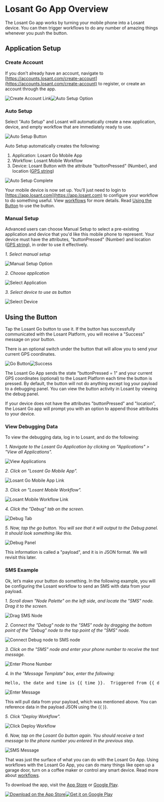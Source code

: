 # Losant Go App Overview

The Losant Go app works by turning your mobile phone into a Losant device. You can then trigger workflows to do any number of amazing things whenever you push the button.

## Application Setup

### Create Account

If you don't already have an account, navigate to [https://accounts.losant.com/create-account](https://accounts.losant.com/create-account) to register, or create an account through the app.

<div class="slim-image-container"><img src="/images/losant-go/sign-up-link.png" alt="Create Account Link" title="Create Account Link" /><img src="/images/losant-go/sign-up-screen.png" alt="Auto Setup Option" title="Auto Setup Option" /></div>

### Auto Setup

Select "Auto Setup" and Losant will automatically create a new application, device, and empty workflow that are immediately ready to use.

<div class="slim-image-container"><img src="/images/losant-go/auto-setup-button.png" alt="Auto Setup Button" title="Auto Setup Button" /></div>

Auto Setup automatically creates the following:

1. Application: Losant Go Mobile App
2. Workflow: Losant Mobile Workflow
3. Device: Losant Button with the attribute "buttonPressed" (Number), and location ([GPS string](/devices/state/#gps-attributes))

<div class="slim-image-container"><img src="/images/losant-go/auto-setup-complete.png" alt="Auto Setup Complete" title="Auto Setup Complete" /></div>

Your mobile device is now set up. You'll just need to login to [https://app.losant.com](https://app.losant.com) to configure your workflow to do something useful.  View [workflows](/workflows/overview/) for more details.  Read [Using the Button](#using-the-button) to use the button.

### Manual Setup

Advanced users can choose Manual Setup to select a pre-existing application and device that you'd like this mobile phone to represent. Your device must have the attributes, "buttonPressed" (Number) and location ([GPS string](/devices/state/#gps-attributes)), in order to use it effectively.

*1. Select manual setup*

<div class="slim-image-container"><img src="/images/losant-go/manual-setup-link.png" alt="Manual Setup Option" title="Manual Setup Option" /></div>

*2. Choose application*

<div class="slim-image-container"><img src="/images/losant-go/select-application.png" alt="Select Application" title="Select Application" /></div>

*3. Select device to use as button*

<div class="slim-image-container"><img src="/images/losant-go/select-device.png" alt="Select Device" title="Select Device" /></div>

## Using the Button

Tap the Losant Go button to use it.  If the button has successfully communicated with the Losant Platform, you will receive a "Success" message on your button.

There is an optional switch under the button that will allow you to send your current GPS coordinates.

<div class="slim-image-container"><img src="/images/losant-go/go-button.png" alt="Go Button" title="Go Button" /><img src="/images/losant-go/go-button-success.png" alt="Success" title="Success" /></div>

The Losant Go App sends the state "buttonPressed = 1" and your current GPS coordinates (optional) to the Losant Platform each time the button is pressed.  By default, the button will not do anything except log your payload to a debugging panel. You can view the button activity in Losant by viewing the debug panel.

If your device does not have the attributes "buttonPressed" and "location", the Losant Go app will prompt you with an option to append those attributes to your device.

### View Debugging Data

To view the debugging data, log in to Losant, and do the following:

*1. Navigate to the Losant Go Application by clicking on "Applications" > "View all Applications".*

![View Applications](/images/losant-go/view-applications.png "View Applications")

*2. Click on "Losant Go Mobile App".*

![Losant Go Mobile App Link](/images/losant-go/losant-go-app-link.png "Losant Go Mobile App Link")

*3. Click on "Losant Mobile Workflow".*

![Losant Mobile Workflow Link](/images/losant-go/losant-mobile-workflow-link.png "Losant Mobile Workflow Link")

*4. Click the "Debug" tab on the screen.*

![Debug Tab](/images/losant-go/debug-tab.png "Debug Tab")

*5. Now, tap the go button.  You will see that it will output to the Debug panel.  It should look something like this.*

![Debug Panel](/images/losant-go/debug-panel.png "Debug Panel")

This information is called a "payload", and it is in JSON format.  We will revisit this later.

### SMS Example

Ok, let’s make your button do something.  In the following example, you will be configuring the Losant workflow to send an SMS with data from your payload.

*1. Scroll down "Node Palette" on the left side, and locate the "SMS" node. Drag it to the screen.*

![Drag SMS Node](/images/losant-go/drag-sms-node.png "Drag SMS Node")

*2. Connect the "Debug" node to the "SMS" node by dragging the bottom point of the "Debug" node to the top point of the "SMS" node.*

![Connect Debug node to SMS node](/images/losant-go/connect-debug-sms.png "Connect Debug node to SMS node")

*3. Click on the "SMS" node and enter your phone number to receive the text message.*

![Enter Phone Number](/images/losant-go/enter-phone-number.png "Enter Phone Number")

*4. In the "Message Template" box, enter the following:*

<pre>Hello, the date and time is {{ time }}.  Triggered from {{ deviceName }} at http://maps.google.com?q={{ data.location }}</pre>

![Enter Message](/images/losant-go/enter-message.png "Enter Message")

This will pull data from your payload, which was mentioned above.  You can reference data in the payload JSON using the {{ }}.

*5. Click "Deploy Workflow".*

![Click Deploy Workflow](/images/losant-go/deploy-workflow.png "Click Deploy Workflow")

*6. Now, tap on the Losant Go button again.  You should receive a text message to the phone number you entered in the previous step.*

<div class="slim-image-container"><img src="/images/losant-go/sms-message.png" alt="SMS Message" title="SMS Message" /></div>

That was just the surface of what you can do with the Losant Go App.  Using workflows with the Losant Go App, you can do many things like open up a garage door, turn on a coffee maker or control any smart device.  Read more about [workflows](/workflows/overview/).


To download the app, visit the [App Store](https://itunes.apple.com/us/app/losant-go/id1112244753?mt=8
) or [Google Play](https://play.google.com/store/apps/details?id=com.losant.goapp).

<div class="badge-image-container"><a href="https://itunes.apple.com/us/app/losant-go/id1112244753?mt=8"><img src="/images/losant-go/app-store-badge.png" alt="Download on the App Store" title="Download on the App Store" /></a><a href="https://play.google.com/store/apps/details?id=com.losant.goapp&hl=en"><img src="/images/losant-go/google-play-badge.png" alt="Get it on Google Play" title="Get it on Google Play" /></a></div>
